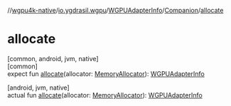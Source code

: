 //[wgpu4k-native](../../../../index.md)/[io.ygdrasil.wgpu](../../index.md)/[WGPUAdapterInfo](../index.md)/[Companion](index.md)/[allocate](allocate.md)

# allocate

[common, android, jvm, native]\
[common]\
expect fun [allocate](allocate.md)(allocator: [MemoryAllocator](../../../ffi/-memory-allocator/index.md)): [WGPUAdapterInfo](../index.md)

[android, jvm, native]\
actual fun [allocate](allocate.md)(allocator: [MemoryAllocator](../../../ffi/-memory-allocator/index.md)): [WGPUAdapterInfo](../index.md)